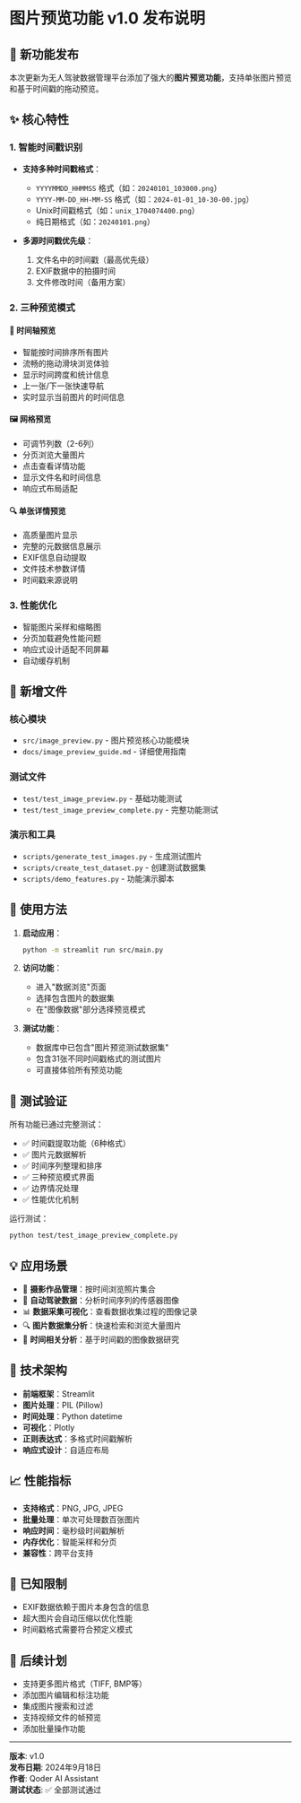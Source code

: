 # 图片预览功能 v1.0 发布说明

## 🎉 新功能发布

本次更新为无人驾驶数据管理平台添加了强大的**图片预览功能**，支持单张图片预览和基于时间戳的拖动预览。

## ✨ 核心特性

### 1. 智能时间戳识别
- **支持多种时间戳格式**：
  - `YYYYMMDD_HHMMSS` 格式（如：`20240101_103000.png`）
  - `YYYY-MM-DD_HH-MM-SS` 格式（如：`2024-01-01_10-30-00.jpg`）
  - Unix时间戳格式（如：`unix_1704074400.png`）
  - 纯日期格式（如：`20240101.png`）

- **多源时间戳优先级**：
  1. 文件名中的时间戳（最高优先级）
  2. EXIF数据中的拍摄时间
  3. 文件修改时间（备用方案）

### 2. 三种预览模式

#### 📅 时间轴预览
- 智能按时间排序所有图片
- 流畅的拖动滑块浏览体验
- 显示时间跨度和统计信息
- 上一张/下一张快速导航
- 实时显示当前图片的时间信息

#### 🖼️ 网格预览
- 可调节列数（2-6列）
- 分页浏览大量图片
- 点击查看详情功能
- 显示文件名和时间信息
- 响应式布局适配

#### 🔍 单张详情预览
- 高质量图片显示
- 完整的元数据信息展示
- EXIF信息自动提取
- 文件技术参数详情
- 时间戳来源说明

### 3. 性能优化
- 智能图片采样和缩略图
- 分页加载避免性能问题
- 响应式设计适配不同屏幕
- 自动缓存机制

## 📁 新增文件

### 核心模块
- `src/image_preview.py` - 图片预览核心功能模块
- `docs/image_preview_guide.md` - 详细使用指南

### 测试文件
- `test/test_image_preview.py` - 基础功能测试
- `test/test_image_preview_complete.py` - 完整功能测试

### 演示和工具
- `scripts/generate_test_images.py` - 生成测试图片
- `scripts/create_test_dataset.py` - 创建测试数据集
- `scripts/demo_features.py` - 功能演示脚本

## 🚀 使用方法

1. **启动应用**：
   ```bash
   python -m streamlit run src/main.py
   ```

2. **访问功能**：
   - 进入"数据浏览"页面
   - 选择包含图片的数据集
   - 在"图像数据"部分选择预览模式

3. **测试功能**：
   - 数据库中已包含"图片预览测试数据集"
   - 包含31张不同时间戳格式的测试图片
   - 可直接体验所有预览功能

## 🧪 测试验证

所有功能已通过完整测试：
- ✅ 时间戳提取功能（6种格式）
- ✅ 图片元数据解析
- ✅ 时间序列整理和排序
- ✅ 三种预览模式界面
- ✅ 边界情况处理
- ✅ 性能优化机制

运行测试：
```bash
python test/test_image_preview_complete.py
```

## 💡 应用场景

- 📸 **摄影作品管理**：按时间浏览照片集合
- 🚗 **自动驾驶数据**：分析时间序列的传感器图像
- 📊 **数据采集可视化**：查看数据收集过程的图像记录
- 🔍 **图片数据集分析**：快速检索和浏览大量图片
- 📅 **时间相关分析**：基于时间戳的图像数据研究

## 🔧 技术架构

- **前端框架**：Streamlit
- **图片处理**：PIL (Pillow)
- **时间处理**：Python datetime
- **可视化**：Plotly
- **正则表达式**：多格式时间戳解析
- **响应式设计**：自适应布局

## 📈 性能指标

- **支持格式**：PNG, JPG, JPEG
- **批量处理**：单次可处理数百张图片
- **响应时间**：毫秒级时间戳解析
- **内存优化**：智能采样和分页
- **兼容性**：跨平台支持

## 🐛 已知限制

- EXIF数据依赖于图片本身包含的信息
- 超大图片会自动压缩以优化性能
- 时间戳格式需要符合预定义模式

## 🔄 后续计划

- 支持更多图片格式（TIFF, BMP等）
- 添加图片编辑和标注功能
- 集成图片搜索和过滤
- 支持视频文件的帧预览
- 添加批量操作功能

---

**版本**: v1.0  
**发布日期**: 2024年9月18日  
**作者**: Qoder AI Assistant  
**测试状态**: ✅ 全部测试通过